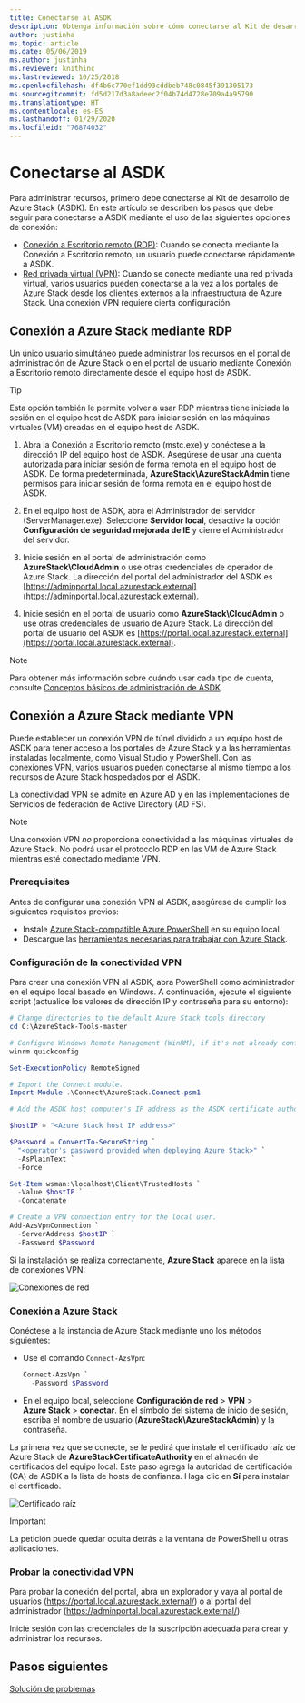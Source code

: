```yaml
---
title: Conectarse al ASDK
description: Obtenga información sobre cómo conectarse al Kit de desarrollo de Azure Stack (ASDK).
author: justinha
ms.topic: article
ms.date: 05/06/2019
ms.author: justinha
ms.reviewer: knithinc
ms.lastreviewed: 10/25/2018
ms.openlocfilehash: df4b6c770ef1dd93cddbeb748c0845f391305173
ms.sourcegitcommit: fd5d217d3a8adeec2f04b74d4728e709a4a95790
ms.translationtype: HT
ms.contentlocale: es-ES
ms.lasthandoff: 01/29/2020
ms.locfileid: "76874032"
---
```

# <a name="connect-to-the-asdk"></a>Conectarse al ASDK

Para administrar recursos, primero debe conectarse al Kit de desarrollo de Azure Stack (ASDK). En este artículo se describen los pasos que debe seguir para conectarse a ASDK mediante el uso de las siguientes opciones de conexión:

* [Conexión a Escritorio remoto (RDP)](#connect-with-rdp): Cuando se conecta mediante la Conexión a Escritorio remoto, un usuario puede conectarse rápidamente a ASDK.
* [Red privada virtual (VPN)](#connect-with-vpn): Cuando se conecte mediante una red privada virtual, varios usuarios pueden conectarse a la vez a los portales de Azure Stack desde los clientes externos a la infraestructura de Azure Stack. Una conexión VPN requiere cierta configuración.

<a name="connect-with-rdp"></a>
## <a name="connect-to-azure-stack-using-rdp"></a>Conexión a Azure Stack mediante RDP

Un único usuario simultáneo puede administrar los recursos en el portal de administración de Azure Stack o en el portal de usuario mediante Conexión a Escritorio remoto directamente desde el equipo host de ASDK.

> [!TIP]
> Esta opción también le permite volver a usar RDP mientras tiene iniciada la sesión en el equipo host de ASDK para iniciar sesión en las máquinas virtuales (VM) creadas en el equipo host de ASDK.

1. Abra la Conexión a Escritorio remoto (mstc.exe) y conéctese a la dirección IP del equipo host de ASDK. Asegúrese de usar una cuenta autorizada para iniciar sesión de forma remota en el equipo host de ASDK. De forma predeterminada, **AzureStack\AzureStackAdmin** tiene permisos para iniciar sesión de forma remota en el equipo host de ASDK.  

2. En el equipo host de ASDK, abra el Administrador del servidor (ServerManager.exe). Seleccione **Servidor local**, desactive la opción **Configuración de seguridad mejorada de IE** y cierre el Administrador del servidor.

3. Inicie sesión en el portal de administración como **AzureStack\CloudAdmin** o use otras credenciales de operador de Azure Stack. La dirección del portal del administrador del ASDK es [https://adminportal.local.azurestack.external](https://adminportal.local.azurestack.external).

4. Inicie sesión en el portal de usuario como **AzureStack\CloudAdmin** o use otras credenciales de usuario de Azure Stack. La dirección del portal de usuario del ASDK es [https://portal.local.azurestack.external](https://portal.local.azurestack.external).

> [!NOTE]
> Para obtener más información sobre cuándo usar cada tipo de cuenta, consulte [Conceptos básicos de administración de ASDK](asdk-admin-basics.md#what-account-should-i-use).

<a name="connect-with-vpn"></a>
## <a name="connect-to-azure-stack-using-vpn"></a>Conexión a Azure Stack mediante VPN

Puede establecer un conexión VPN de túnel dividido a un equipo host de ASDK para tener acceso a los portales de Azure Stack y a las herramientas instaladas localmente, como Visual Studio y PowerShell. Con las conexiones VPN, varios usuarios pueden conectarse al mismo tiempo a los recursos de Azure Stack hospedados por el ASDK.

La conectividad VPN se admite en Azure AD y en las implementaciones de Servicios de federación de Active Directory (AD FS).

> [!NOTE]
> Una conexión VPN *no* proporciona conectividad a las máquinas virtuales de Azure Stack. No podrá usar el protocolo RDP en las VM de Azure Stack mientras esté conectado mediante VPN.

### <a name="prerequisites"></a>Prerequisites
Antes de configurar una conexión VPN al ASDK, asegúrese de cumplir los siguientes requisitos previos:

- Instale [Azure Stack-compatible Azure PowerShell](asdk-post-deploy.md#install-azure-stack-powershell) en su equipo local.  
- Descargue las [herramientas necesarias para trabajar con Azure Stack](asdk-post-deploy.md#download-the-azure-stack-tools).

### <a name="set-up-vpn-connectivity"></a>Configuración de la conectividad VPN

Para crear una conexión VPN al ASDK, abra PowerShell como administrador en el equipo local basado en Windows. A continuación, ejecute el siguiente script (actualice los valores de dirección IP y contraseña para su entorno):

```powershell
# Change directories to the default Azure Stack tools directory
cd C:\AzureStack-Tools-master

# Configure Windows Remote Management (WinRM), if it's not already configured.
winrm quickconfig  

Set-ExecutionPolicy RemoteSigned

# Import the Connect module.
Import-Module .\Connect\AzureStack.Connect.psm1

# Add the ASDK host computer's IP address as the ASDK certificate authority (CA) to the list of trusted hosts. Make sure you update the IP address and password values for your environment.

$hostIP = "<Azure Stack host IP address>"

$Password = ConvertTo-SecureString `
  "<operator's password provided when deploying Azure Stack>" `
  -AsPlainText `
  -Force

Set-Item wsman:\localhost\Client\TrustedHosts `
  -Value $hostIP `
  -Concatenate

# Create a VPN connection entry for the local user.
Add-AzsVpnConnection `
  -ServerAddress $hostIP `
  -Password $Password

```

Si la instalación se realiza correctamente, **Azure Stack** aparece en la lista de conexiones VPN:

![Conexiones de red](media/asdk-connect/vpn.png)  

### <a name="connect-to-azure-stack"></a>Conexión a Azure Stack

  Conéctese a la instancia de Azure Stack mediante uno los métodos siguientes:  

  * Use el comando `Connect-AzsVpn`:
      
    ```powershell
    Connect-AzsVpn `
      -Password $Password
    ```

  * En el equipo local, seleccione **Configuración de red** > **VPN** > **Azure Stack** > **conectar**. En el símbolo del sistema de inicio de sesión, escriba el nombre de usuario (**AzureStack\AzureStackAdmin**) y la contraseña.

La primera vez que se conecte, se le pedirá que instale el certificado raíz de Azure Stack de **AzureStackCertificateAuthority** en el almacén de certificados del equipo local. Este paso agrega la autoridad de certificación (CA) de ASDK a la lista de hosts de confianza. Haga clic en **Sí** para instalar el certificado.

![Certificado raíz](media/asdk-connect/cert.png)  
  
  > [!IMPORTANT]
  > La petición puede quedar oculta detrás a la ventana de PowerShell u otras aplicaciones.

### <a name="test-vpn-connectivity"></a>Probar la conectividad VPN

Para probar la conexión del portal, abra un explorador y vaya al portal de usuarios (https://portal.local.azurestack.external/) o al portal del administrador (https://adminportal.local.azurestack.external/).

Inicie sesión con las credenciales de la suscripción adecuada para crear y administrar los recursos.  

## <a name="next-steps"></a>Pasos siguientes

[Solución de problemas](asdk-troubleshooting.md)
